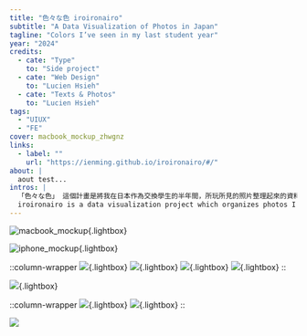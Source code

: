 ```yaml
---
title: "色々な色 iroironairo"
subtitle: "A Data Visualization of Photos in Japan"
tagline: "Colors I’ve seen in my last student year"
year: "2024"
credits:
  - cate: "Type"
    to: "Side project"
  - cate: "Web Design"
    to: "Lucien Hsieh"
  - cate: "Texts & Photos"
    to: "Lucien Hsieh"
tags:
  - "UIUX"
  - "FE"
cover: macbook_mockup_zhwgnz
links:
  - label: ""
    url: "https://ienming.github.io/iroironairo/#/"
about: |
  aout test...
intros: |
  「色々な色」 這個計畫是將我在日本作為交換學生的半年間，所玩所見的照片整理起來的資料視覺化作品。
  iroironairo is a data visualization project which organizes photos I took during my time as an exchange student in Japan.
---
```


![macbook_mockup](macbook_mockup_zhwgnz){.lightbox}

![iphone_mockup](iphone_mockups_xizeti){.lightbox}

::column-wrapper
![](display_5_h8x06r){.lightbox}
![](display_1_o285xq){.lightbox}
![](display_3_vupzxl){.lightbox}
![](display_0_fpclx5){.lightbox}
::

![](all_0_qjuhni){.lightbox}

::column-wrapper
![](specific_day_0_rxfikk){.lightbox}
![](specific_day_1_ifjqyh){.lightbox}
::

![](enter_animation_xdptwm)